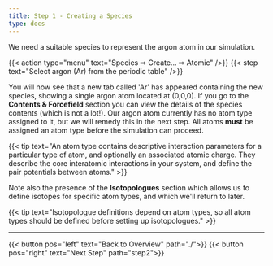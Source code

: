 ```yaml
---
title: Step 1 - Creating a Species
type: docs
---
```


We need a suitable species to represent the argon atom in our simulation.

{{< action type="menu" text="Species &#8680; Create... &#8680; Atomic" />}}
{{< step text="Select argon (Ar) from the periodic table" />}}

You will now see that a new tab called 'Ar' has appeared containing the new species, showing a single argon atom located at (0,0,0). If you go to the **Contents & Forcefield** section you can view the details of the species contents (which is not a lot!). Our argon atom currently has no atom type assigned to it, but we will remedy this in the next step. All atoms **must** be assigned an atom type before the simulation can proceed.

{{< tip text="An atom type contains descriptive interaction parameters for a particular type of atom, and optionally an associated atomic charge. They describe the core interatomic interactions in your system, and define the pair potentials between atoms." >}}

Note also the presence of the **Isotopologues** section which allows us to define isotopes for specific atom types, and which we'll return to later.

{{< tip text="Isotopologue definitions depend on atom types, so all atom types should be defined before setting up isotopologues." >}}

* * *
{{< button pos="left" text="Back to Overview" path="./">}}
{{< button pos="right" text="Next Step" path="step2">}}
